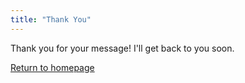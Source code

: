 ```yaml
---
title: "Thank You"
---
```


Thank you for your message! I'll get back to you soon.

[Return to homepage](/)